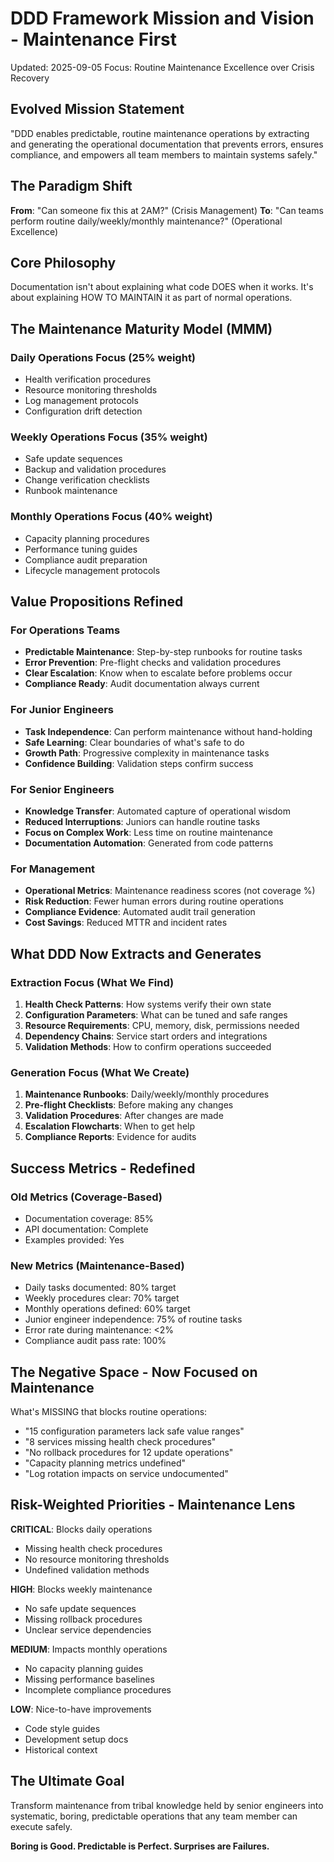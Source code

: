 # DDD Framework Mission and Vision - Maintenance First
Updated: 2025-09-05
Focus: Routine Maintenance Excellence over Crisis Recovery

## Evolved Mission Statement
"DDD enables predictable, routine maintenance operations by extracting and generating the operational documentation that prevents errors, ensures compliance, and empowers all team members to maintain systems safely."

## The Paradigm Shift
**From**: "Can someone fix this at 2AM?" (Crisis Management)
**To**: "Can teams perform routine daily/weekly/monthly maintenance?" (Operational Excellence)

## Core Philosophy
Documentation isn't about explaining what code DOES when it works.
It's about explaining HOW TO MAINTAIN it as part of normal operations.

## The Maintenance Maturity Model (MMM)

### Daily Operations Focus (25% weight)
- Health verification procedures
- Resource monitoring thresholds
- Log management protocols
- Configuration drift detection

### Weekly Operations Focus (35% weight)
- Safe update sequences
- Backup and validation procedures
- Change verification checklists
- Runbook maintenance

### Monthly Operations Focus (40% weight)
- Capacity planning procedures
- Performance tuning guides
- Compliance audit preparation
- Lifecycle management protocols

## Value Propositions Refined

### For Operations Teams
- **Predictable Maintenance**: Step-by-step runbooks for routine tasks
- **Error Prevention**: Pre-flight checks and validation procedures
- **Clear Escalation**: Know when to escalate before problems occur
- **Compliance Ready**: Audit documentation always current

### For Junior Engineers
- **Task Independence**: Can perform maintenance without hand-holding
- **Safe Learning**: Clear boundaries of what's safe to do
- **Growth Path**: Progressive complexity in maintenance tasks
- **Confidence Building**: Validation steps confirm success

### For Senior Engineers
- **Knowledge Transfer**: Automated capture of operational wisdom
- **Reduced Interruptions**: Juniors can handle routine tasks
- **Focus on Complex Work**: Less time on routine maintenance
- **Documentation Automation**: Generated from code patterns

### For Management
- **Operational Metrics**: Maintenance readiness scores (not coverage %)
- **Risk Reduction**: Fewer human errors during routine operations
- **Compliance Evidence**: Automated audit trail generation
- **Cost Savings**: Reduced MTTR and incident rates

## What DDD Now Extracts and Generates

### Extraction Focus (What We Find)
1. **Health Check Patterns**: How systems verify their own state
2. **Configuration Parameters**: What can be tuned and safe ranges
3. **Resource Requirements**: CPU, memory, disk, permissions needed
4. **Dependency Chains**: Service start orders and integrations
5. **Validation Methods**: How to confirm operations succeeded

### Generation Focus (What We Create)
1. **Maintenance Runbooks**: Daily/weekly/monthly procedures
2. **Pre-flight Checklists**: Before making any changes
3. **Validation Procedures**: After changes are made
4. **Escalation Flowcharts**: When to get help
5. **Compliance Reports**: Evidence for audits

## Success Metrics - Redefined

### Old Metrics (Coverage-Based)
- Documentation coverage: 85%
- API documentation: Complete
- Examples provided: Yes

### New Metrics (Maintenance-Based)
- Daily tasks documented: 80% target
- Weekly procedures clear: 70% target
- Monthly operations defined: 60% target
- Junior engineer independence: 75% of routine tasks
- Error rate during maintenance: <2%
- Compliance audit pass rate: 100%

## The Negative Space - Now Focused on Maintenance

What's MISSING that blocks routine operations:
- "15 configuration parameters lack safe value ranges"
- "8 services missing health check procedures"
- "No rollback procedures for 12 update operations"
- "Capacity planning metrics undefined"
- "Log rotation impacts on service undocumented"

## Risk-Weighted Priorities - Maintenance Lens

**CRITICAL**: Blocks daily operations
- Missing health check procedures
- No resource monitoring thresholds
- Undefined validation methods

**HIGH**: Blocks weekly maintenance
- No safe update sequences
- Missing rollback procedures
- Unclear service dependencies

**MEDIUM**: Impacts monthly operations
- No capacity planning guides
- Missing performance baselines
- Incomplete compliance procedures

**LOW**: Nice-to-have improvements
- Code style guides
- Development setup docs
- Historical context

## The Ultimate Goal

Transform maintenance from tribal knowledge held by senior engineers into systematic, boring, predictable operations that any team member can execute safely.

**Boring is Good. Predictable is Perfect. Surprises are Failures.**